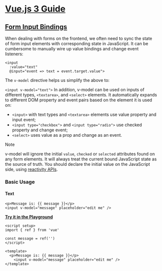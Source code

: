# [Vue.js 3 Guide](https://vuejs.org/guide/introduction.html)

## [Form Input Bindings](https://vuejs.org/guide/essentials/forms.html)

When dealing with forms on the frontend, we often need to sync the state of form input elements with corresponding state in JavaScript. It can be cumbersome to manually wire up value bindings and change event listeners:

```
<input
  :value="text"
  @input="event => text = event.target.value">
```

The `v-model` directive helps us simplify the above to:

`<input v-model="text">`
In addition, v-model can be used on inputs of different types, `<textarea>`, and `<select>` elements. It automatically expands to different DOM property and event pairs based on the element it is used on:

-   `<input>` with text types and `<textarea>` elements use value property and input event;
-   `<input type="checkbox">` and `<input type="radio">` use checked property and change event;
-   `<select>` uses value as a prop and change as an event.

Note

v-model will ignore the initial `value`, `checked` or `selected` attributes found on any form elements. It will always treat the current bound JavaScript state as the source of truth. You should declare the initial value on the JavaScript side, using [reactivity APIs](https://vuejs.org/api/reactivity-core#reactivity-api-core).

### Basic Usage​

#### Text

```
<p>Message is: {{ message }}</p>
<input v-model="message" placeholder="edit me" />
```

[**Try it in the Playground**](https://play.vuejs.org/#eNp9kU9PwzAMxb9KlEtBGusBTlM3CdAOIPFHwDGXqvW6jDSJYmdMqvrdcdqtcJh2S957tn+WO3nv/XwfQS5kgVXQngQCRb9SVrfeBRKdCLARvdgE14qMo5myylbOIokWEMsGxDJlrrLsWtkiH9twA/4QtN6UBPwTovCrl2OBxoXouqm+74s8jVRUaOsjif1N62owSyWPESUFN6pg60wNgXWodZrPes6FRT5NkjNJyHgb3cx36Cxv1qXpSlau9dpAePOkGV9JZkhO8kpj3M/zoFGIMDvp1Raq7zP6Dg9JU/I9AELYM8jkURkaoNFef77Cgd+TyXtFw+kL5gegMzExjrGHaGvG/pcbaJ+G+2jbfOH6QGDxtFQCTcl+yCvJN3u8sPof7u38bqhTtpf9LzA7s9U=)

```
<script setup>
import { ref } from 'vue'

const message = ref('')
</script>

<template>
  <p>Message is: {{ message }}</p>
	<input v-model="message" placeholder="edit me" />
</template>
```
